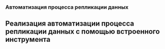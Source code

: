 ### Автоматизация процесса репликации данных 




## Реализация автоматизации процесса репликации данных с помощью встроенного инструмента